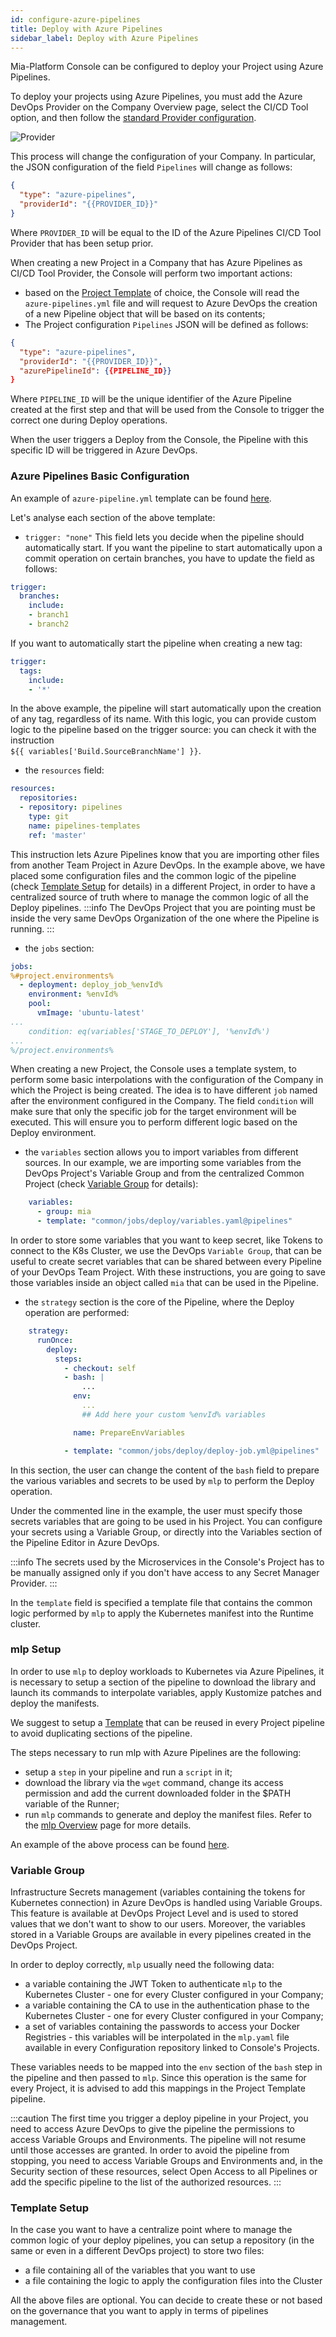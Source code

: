 ```yaml
---
id: configure-azure-pipelines
title: Deploy with Azure Pipelines
sidebar_label: Deploy with Azure Pipelines
---
```


Mia-Platform Console can be configured to deploy your Project using Azure Pipelines.

To deploy your projects using Azure Pipelines, you must add the Azure DevOps Provider on the Company Overview page, select the CI/CD Tool option, and then follow the [standard Provider configuration](/console/company-configuration/providers/configure-provider.mdx).

![Provider](./img/azure-pipelines-provider.png)

This process will change the configuration of your Company. In particular, the JSON configuration of the field `Pipelines` will change as follows:

```json
{
  "type": "azure-pipelines",
  "providerId": "{{PROVIDER_ID}}"
}
```

Where `PROVIDER_ID` will be equal to the ID of the Azure Pipelines CI/CD Tool Provider that has been setup prior.

When creating a new Project in a Company that has Azure Pipelines as CI/CD Tool Provider, the Console will perform two important actions:
- based on the [Project Template](/development_suite/company/project-templates.md) of choice, the Console will read the `azure-pipelines.yml` file and will request to Azure DevOps the creation of a new Pipeline object that will be based on its contents;
- The Project configuration `Pipelines` JSON will be defined as follows:

```json
{
  "type": "azure-pipelines",
  "providerId": "{{PROVIDER_ID}}",
  "azurePipelineId": {{PIPELINE_ID}}
}
```

Where `PIPELINE_ID` will be the unique identifier of the Azure Pipeline created at the first step and that will be used from the Console to trigger the correct one during Deploy operations.

When the user triggers a Deploy from the Console, the Pipeline with this specific ID will be triggered in Azure DevOps.

### Azure Pipelines Basic Configuration

An example of `azure-pipeline.yml` template can be found [here](/docs_files_to_download/azure-pipelines-template.yml).

Let's analyse each section of the above template:
- `trigger: "none"`
This field lets you decide when the pipeline should automatically start. If you want the pipeline to start automatically upon a commit operation on certain branches, you have to update the field as follows:
```yaml
trigger:
  branches:
    include:
    - branch1
    - branch2
```
If you want to automatically start the pipeline when creating a new tag:
```yaml
trigger:
  tags:
    include:
    - '*'
```
In the above example, the pipeline will start automatically upon the creation of any tag, regardless of its name.
With this logic, you can provide custom logic to the pipeline based on the trigger source: you can check it with the instruction <br /> `${{ variables['Build.SourceBranchName'] }}`.

- the `resources` field:
```yaml
resources:
  repositories:
  - repository: pipelines
    type: git
    name: pipelines-templates
    ref: 'master'
```
This instruction lets Azure Pipelines know that you are importing other files from another Team Project in Azure DevOps.
In the example above, we have placed some configuration files and the common logic of the pipeline (check [Template Setup](/development_suite/deploy/pipeline-based/configure-azure-pipelines.md#template-setup) for details) in a different Project, in order to have a centralized source of truth where to manage the common logic of all the Deploy pipelines.
:::info
The DevOps Project that you are pointing must be inside the very same DevOps Organization of the one where the Pipeline is running.
:::

- the `jobs` section:
```yaml
jobs:
%#project.environments%
  - deployment: deploy_job_%envId%
    environment: %envId%
    pool:
      vmImage: 'ubuntu-latest'
...
    condition: eq(variables['STAGE_TO_DEPLOY'], '%envId%')
...
%/project.environments%
```
When creating a new Project, the Console uses a template system, to perform some basic interpolations with the configuration of the Company in which the Project is being created.
The idea is to have different `job` named after the environment configured in the Company. The field `condition` will make sure that only the specific job for the target environment will be executed.
This will ensure you to perform different logic based on the Deploy environment.

- the `variables` section allows you to import variables from different sources. In our example, we are importing some variables from the DevOps Project's Variable Group and from the centralized Common Project (check [Variable Group](/development_suite/deploy/pipeline-based/configure-azure-pipelines.md#variable-group) for details):
```yaml
    variables:
      - group: mia
      - template: "common/jobs/deploy/variables.yaml@pipelines"
```
In order to store some variables that you want to keep secret, like Tokens to connect to the K8s Cluster, we use the DevOps `Variable Group`, that can be useful to create secret variables that can be shared between every Pipeline of your DevOps Team Project.
With these instructions, you are going to save those variables inside an object called `mia` that can be used in the Pipeline.

- the `strategy` section is the core of the Pipeline, where the Deploy operation are performed:
```yaml
    strategy:
      runOnce:
        deploy:
          steps:
            - checkout: self
            - bash: |
                ...
              env:
                ...
                ## Add here your custom %envId% variables

              name: PrepareEnvVariables

            - template: "common/jobs/deploy/deploy-job.yml@pipelines"
```
In this section, the user can change the content of the `bash` field to prepare the various variables and secrets to be used by `mlp` to perform the Deploy operation.

Under the commented line in the example, the user must specify those secrets variables that are going to be used in his Project. 
You can configure your secrets using a Variable Group, or directly into the Variables section of the Pipeline Editor in Azure DevOps.

:::info
The secrets used by the Microservices in the Console's Project has to be manually assigned only if you don't have access to any Secret Manager Provider.
:::

In the `template` field is specified a template file that contains the common logic performed by `mlp` to apply the Kubernetes manifest into the Runtime cluster.

### mlp Setup
In order to use `mlp` to deploy workloads to Kubernetes via Azure Pipelines, it is necessary to setup a section of the pipeline to download the library and launch its commands to interpolate variables, apply Kustomize patches and deploy the manifests.

We suggest to setup a [Template](/development_suite/deploy/pipeline-based/configure-azure-pipelines.md#template-setup) that can be reused in every Project pipeline to avoid duplicating sections of the pipeline.

The steps necessary to run mlp with Azure Pipelines are the following:
- setup a `step` in your pipeline and run a `script` in it;
- download the library via the `wget` command, change its access permission and add the current downloaded folder in the $PATH variable of the Runner;
- run `mlp` commands to generate and deploy the manifest files. Refer to the [mlp Overview](/runtime_suite_tools/mlp/10_overview.md) page for more details.

An example of the above process can be found [here](/docs_files_to_download/azure-pipelines-mlp-template.yml).

### Variable Group
Infrastructure Secrets management (variables containing the tokens for Kubernetes connection) in Azure DevOps is handled using Variable Groups. This feature is available at DevOps Project Level and is used to stored values that we don't want to show to our users. Moreover, the variables stored in a Variable Groups are available in every pipelines created in the DevOps Project. 

In order to deploy correctly, `mlp` usually need the following data:
- a variable containing the JWT Token to authenticate `mlp` to the Kubernetes Cluster - one for every Cluster configured in your Company;
- a variable containing the CA to use in the authentication phase to the Kubernetes Cluster - one for every Cluster configured in your Company;
- a set of variables containing the passwords to access your Docker Registries - this variables will be interpolated in the `mlp.yaml` file available in every Configuration repository linked to Console's Projects.

These variables needs to be mapped into the `env` section of the `bash` step in the pipeline and then passed to `mlp`. Since this operation is the same for every Project, it is advised to add this mappings in the Project Template pipeline.

:::caution
The first time you trigger a deploy pipeline in your Project, you need to access Azure DevOps to give the pipeline the permissions to access Variable Groups and Environments. The pipeline will not resume until those accesses are granted. In order to avoid the pipeline from stopping, you need to access Variable Groups and Environments and, in the Security section of these resources, select Open Access to all Pipelines or add the specific pipeline to the list of the authorized resources.
:::

### Template Setup
In the case you want to have a centralize point where to manage the common logic of your deploy pipelines, you can setup a repository (in the same or even in a different DevOps project) to store two files:
- a file containing all of the variables that you want to use
- a file containing the logic to apply the configuration files into the Cluster

All the above files are optional. You can decide to create these or not based on the governance that you want to apply in terms of pipelines management.
